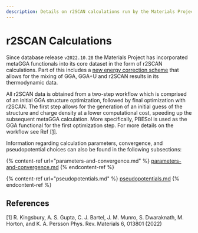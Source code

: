 ```yaml
---
description: Details on r2SCAN calculations run by the Materials Project
---
```


# r2SCAN Calculations

Since database release `v2022.10.28` the Materials Project has incorporated metaGGA functionals into its core dataset in the form of r2SCAN calculations. Part of this includes a [new energy correction scheme](../../thermodynamic-stability/thermodynamic-stability/) that allows for the mixing of GGA, GGA+U and r2SCAN results in its thermodynamic data.

All r2SCAN data is obtained from a two-step workflow which is comprised of an initial GGA structure optimization, followed by final optimization with r2SCAN. The first step allows for the generation of an initial guess of the structure and charge density at a lower computational cost, speeding up the subsequent metaGGA calculation. More specifically, PBESol is used as the GGA functional for the first optimization step. For more details on the workflow see Ref [\[1\]](./#references).

Information regarding calculation parameters, convergence, and pseudopotential choices can also be found in the following subsections:

{% content-ref url="parameters-and-convergence.md" %}
[parameters-and-convergence.md](parameters-and-convergence.md)
{% endcontent-ref %}

{% content-ref url="pseudopotentials.md" %}
[pseudopotentials.md](pseudopotentials.md)
{% endcontent-ref %}

## References&#x20;

\[1] R. Kingsbury, A. S. Gupta, C. J. Bartel, J. M. Munro, S. Dwaraknath, M. Horton, and K. A. Persson Phys. Rev. Materials 6, 013801 (2022)
